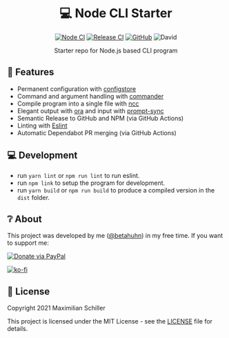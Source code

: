 <div align="center">
  
# 💻 Node CLI Starter

[![Node CI](https://github.com/BetaHuhn/node-cli-starter/workflows/Node%20CI/badge.svg)](https://github.com/BetaHuhn/node-cli-starter/actions?query=workflow%3A%22Node+CI%22) [![Release CI](https://github.com/BetaHuhn/node-cli-starter/workflows/Release%20CI/badge.svg)](https://github.com/BetaHuhn/node-cli-starter/actions?query=workflow%3A%22Release+CI%22) [![GitHub](https://img.shields.io/github/license/mashape/apistatus.svg)](https://github.com/BetaHuhn/node-cli-starter/blob/master/LICENSE) ![David](https://img.shields.io/david/betahuhn/node-cli-starter)

Starter repo for Node.js based CLI program

</div>

## 🚀 Features

- Permanent configuration with [configstore](https://github.com/yeoman/configstore)
- Command and argument handling with [commander](https://github.com/tj/commander.js)
- Compile program into a single file with [ncc](https://github.com/vercel/ncc)
- Elegant output with [ora](https://github.com/sindresorhus/ora) and input with [prompt-sync](https://github.com/heapwolf/prompt-sync)
- Semantic Release to GitHub and NPM (via GitHub Actions)
- Linting with [Eslint](https://eslint.org/)
- Automatic Dependabot PR merging (via GitHub Actions)

## 💻 Development

- run `yarn lint` or `npm run lint` to run eslint.
- run `npm link` to setup the program for development.
- run `yarn build` or `npm run build` to produce a compiled version in the `dist` folder.

## ❔ About

This project was developed by me ([@betahuhn](https://github.com/BetaHuhn)) in my free time. If you want to support me:

[![Donate via PayPal](https://img.shields.io/badge/paypal-donate-009cde.svg)](https://www.paypal.com/cgi-bin/webscr?cmd=_s-xclick&hosted_button_id=394RTSBEEEFEE)

[![ko-fi](https://ko-fi.com/img/githubbutton_sm.svg)](https://ko-fi.com/F1F81S2RK)

## 📄 License

Copyright 2021 Maximilian Schiller

This project is licensed under the MIT License - see the [LICENSE](LICENSE) file for details.
